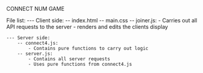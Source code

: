 CONNECT NUM GAME

File list:
    --- Client side: 
        -- index.html
        -- main.css
        -- joiner.js: 
            - Carries out all API requests to the server
            - renders and edits the clients display
    
    --- Server side:
        -- connect4.js:
            - Contains pure functions to carry out logic
        -- server.js:
            - Contains all server requests
            - Uses pure functions from connect4.js